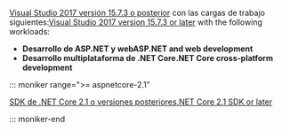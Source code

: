 <span data-ttu-id="23a4f-101">[Visual Studio 2017 versión 15.7.3 o posterior](https://visualstudio.microsoft.com/downloads/) con las cargas de trabajo siguientes:</span><span class="sxs-lookup"><span data-stu-id="23a4f-101">[Visual Studio 2017 version 15.7.3 or later](https://visualstudio.microsoft.com/downloads/) with the following workloads:</span></span>

* <span data-ttu-id="23a4f-102">**Desarrollo de ASP.NET y web**</span><span class="sxs-lookup"><span data-stu-id="23a4f-102">**ASP.NET and web development**</span></span>
* <span data-ttu-id="23a4f-103">**Desarrollo multiplataforma de .NET Core**</span><span class="sxs-lookup"><span data-stu-id="23a4f-103">**.NET Core cross-platform development**</span></span>

::: moniker range=">= aspnetcore-2.1"

[<span data-ttu-id="23a4f-104">SDK de .NET Core 2.1 o versiones posteriores</span><span class="sxs-lookup"><span data-stu-id="23a4f-104">.NET Core 2.1 SDK or later</span></span>](https://www.microsoft.com/net/download/windows)

::: moniker-end

